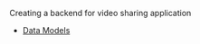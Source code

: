 Creating a backend for video sharing application

- [Data Models](https://app.eraser.io/workspace/YtPqZ1VogxGy1jzIDkzj)